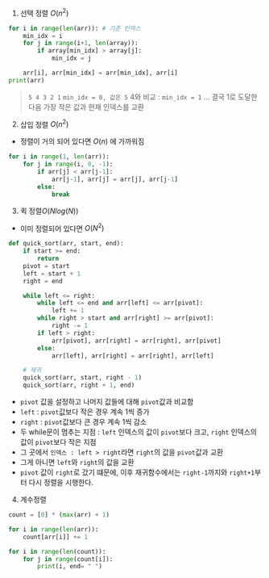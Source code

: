 1. 선택 정렬 $O(n^2)$
```python
for i in range(len(arr)): # 기준 인덱스
	min_idx = i
	for j in range(i+1, len(array)):
		if array[min_idx] > array[j]:
			min_idx = j

	arr[i], arr[min_idx] = arr[min_idx], arr[i]
print(arr)
```
> `5 4 3 2 1`
> `min_idx = 0, 값은 5`
> 4와 비교 : `min_idx = 1`
> ... 결국 1로 도달한 다음 가장 작은 값과 현재 인덱스를 교환

2. 삽입 정렬 $O(n^2)$
- 정렬이 거의 되어 있다면 $O(n)$ 에 가까워짐
```python
for i in range(1, len(arr)):
	for j in range(i, 0, -1):
		if arr[j] < arr[j-1]:
			arr[j-1], arr[j] = arr[j], arr[j-1]
		else:
			break
```


3. 퀵 정렬$O(Nlog(N))$
- 이미 정렬되어 있다면 $O(N^2)$
```python
def quick_sort(arr, start, end):
	if start >= end:
		return
	pivot = start
	left = start + 1
	right = end

	while left <= right:
		while left <= end and arr[left] <= arr[pivot]:
			left += 1
		while right > start and arr[right] >= arr[pivot]:
			right -= 1
		if left > right:
			arr[pivot], arr[right] = arr[right], arr[pivot]
		else:
			arr[left], arr[right] = arr[right], arr[left]

	# 재귀
	quick_sort(arr, start, right - 1)
	quick_sort(arr, right + 1, end)
```
- `pivot` 값을 설정하고 나머지 값들에 대해 `pivot`값과 비교함
- `left` : `pivot`값보다 작은 경우 계속 1씩 증가
- `right` : `pivot`값보다 큰 경우 계속 1씩 감소
- 두 while문이 멈추는 지점 : `left` 인덱스의 값이 `pivot`보다 크고, `right` 인덱스의 값이 `pivot`보다 작은 지점
- 그 곳에서 `인덱스 : left > right`라면 `right`의 값을 `pivot`값과 교환
- 그게 아니면 `left`와 `right`의 값을 교환 
- `pivot` 값이 `right`로 갔기 떄문에, 이후 재귀함수에서는 `right-1`까지와 `right+1`부터 다시 정렬을 시행한다.


4. 계수정렬

```python
count = [0] * (max(arr) + 1)

for i in range(len(arr)):
	count[arr[i]] += 1

for i in range(len(count)):
	for j in range(count[i]):
		print(i, end= " ")

```
